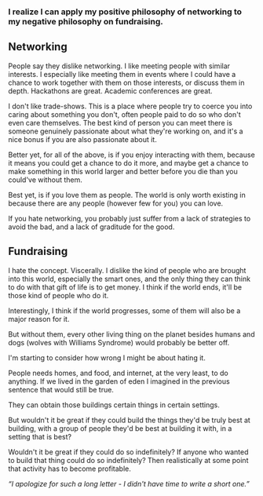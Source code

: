 ### I realize I can apply my positive philosophy of networking to my negative philosophy on fundraising.

## Networking

People say they dislike networking. I like meeting people with similar interests. I especially like meeting them in events where I could have a chance to work together with them on those interests, or discuss them in depth. Hackathons are great. Academic conferences are great.

I don't like trade-shows. This is a place where people try to coerce you into caring about something you don't, often people paid to do so who don't even care themselves. The best kind of person you can meet there is someone genuinely passionate about what they're working on, and it's a nice bonus if you are also passionate about it.

Better yet, for all of the above, is if you enjoy interacting with them, because it means you could get a chance to do it more, and maybe get a chance to make something in this world larger and better before you die than you could've without them.

Best yet, is if you love them as people. The world is only worth existing in because there are any people (however few for you) you can love.

If you hate networking, you probably just suffer from a lack of strategies to avoid the bad, and a lack of graditude for the good.

## Fundraising

I hate the concept. Viscerally. I dislike the kind of people who are brought into this world, especially the smart ones, and the only thing they can think to do with that gift of life is to get money. I think if the world ends, it'll be those kind of people who do it.

Interestingly, I think if the world progresses, some of them will also be a major reason for it.

But without them, every other living thing on the planet besides humans and dogs (wolves with Williams Syndrome) would probably be better off.

I'm starting to consider how wrong I might be about hating it. 

People needs homes, and food, and internet, at the very least, to do anything. If we lived in the garden of eden I imagined in the previous sentence that would still be true.

They can obtain those buildings certain things in certain settings.

But wouldn't it be great if they could build the things they'd be truly best at building, with a group of people they'd be best at building it with, in a setting that is best?

Wouldn't it be great if they could do so indefinitely? If anyone who wanted to build that thing could do so indefinitely? Then realistically at some point that activity has to become profitable.

*“I apologize for such a long letter - I didn't have time to write a short one.”*
